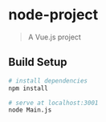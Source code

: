 # node-project

> A Vue.js project

## Build Setup

``` bash
# install dependencies
npm install

# serve at localhost:3001
node Main.js
